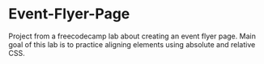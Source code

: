 # Event-Flyer-Page
Project from a freecodecamp lab about creating an event flyer page. Main goal of this lab is to practice aligning elements using absolute and relative CSS.

